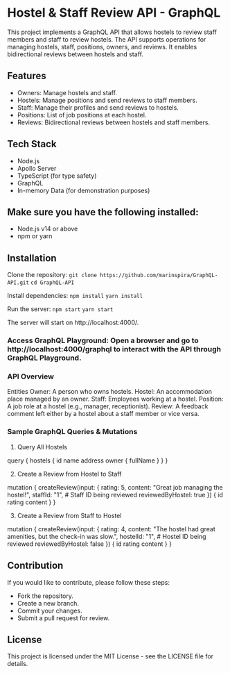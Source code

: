 # Hostel & Staff Review API - GraphQL
This project implements a GraphQL API that allows hostels to review staff members and staff to review hostels. The API supports operations for managing hostels, staff, positions, owners, and reviews. It enables bidirectional reviews between hostels and staff.

## Features
- Owners: Manage hostels and staff.
- Hostels: Manage positions and send reviews to staff members.
- Staff: Manage their profiles and send reviews to hostels.
- Positions: List of job positions at each hostel.
- Reviews: Bidirectional reviews between hostels and staff members.

## Tech Stack
- Node.js
- Apollo Server
- TypeScript (for type safety)
- GraphQL
- In-memory Data (for demonstration purposes)

## Make sure you have the following installed:
- Node.js v14 or above
- npm or yarn

## Installation

Clone the repository:
`git clone https://github.com/marinspira/GraphQL-API.git`
`cd GraphQL-API`

Install dependencies:
`npm install`
`yarn install`

Run the server:
`npm start`
`yarn start`

The server will start on http://localhost:4000/.

### Access GraphQL Playground: Open a browser and go to http://localhost:4000/graphql to interact with the API through GraphQL Playground.

### API Overview

Entities
Owner: A person who owns hostels.
Hostel: An accommodation place managed by an owner.
Staff: Employees working at a hostel.
Position: A job role at a hostel (e.g., manager, receptionist).
Review: A feedback comment left either by a hostel about a staff member or vice versa.

### Sample GraphQL Queries & Mutations

1. Query All Hostels

query {
  hostels {
    id
    name
    address
    owner {
      fullName
    }
  }
}

2. Create a Review from Hostel to Staff

mutation {
  createReview(input: {
    rating: 5,
    content: "Great job managing the hostel!",
    staffId: "1", # Staff ID being reviewed
    reviewedByHostel: true
  }) {
    id
    rating
    content
  }
}

3. Create a Review from Staff to Hostel

mutation {
  createReview(input: {
    rating: 4,
    content: "The hostel had great amenities, but the check-in was slow.",
    hostelId: "1", # Hostel ID being reviewed
    reviewedByHostel: false
  }) {
    id
    rating
    content
  }
}

## Contribution
If you would like to contribute, please follow these steps:

- Fork the repository.
- Create a new branch.
- Commit your changes.
- Submit a pull request for review.

## License
This project is licensed under the MIT License - see the LICENSE file for details.